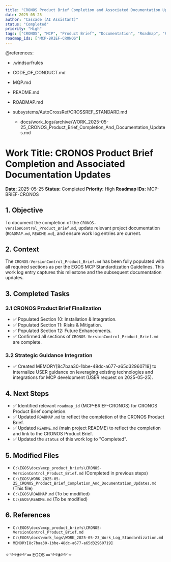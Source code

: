 ```yaml
---
title: "CRONOS Product Brief Completion and Associated Documentation Updates"
date: 2025-05-25
author: "Cascade (AI Assistant)"
status: "Completed"
priority: "High"
tags: ["CRONOS", "MCP", "Product Brief", "Documentation", "Roadmap", "README"]
roadmap_ids: ["MCP-BRIEF-CRONOS"]
---
```


@references:
<!-- @references: -->
- .windsurfrules
- CODE_OF_CONDUCT.md
- MQP.md
- README.md
- ROADMAP.md
- subsystems/AutoCrossRef/CROSSREF_STANDARD.md

  - docs/work_logs/archive/WORK_2025-05-25_CRONOS_Product_Brief_Completion_And_Documentation_Updates.md

# Work Title: CRONOS Product Brief Completion and Associated Documentation Updates

**Date:** 2025-05-25
**Status:** Completed
**Priority:** High
**Roadmap IDs:** MCP-BRIEF-CRONOS

## 1. Objective

To document the completion of the `CRONOS-VersionControl_Product_Brief.md`, update relevant project documentation (`ROADMAP.md`, `README.md`), and ensure work log entries are current.

## 2. Context

The `CRONOS-VersionControl_Product_Brief.md` has been fully populated with all required sections as per the EGOS MCP Standardization Guidelines. This work log entry captures this milestone and the subsequent documentation updates.

## 3. Completed Tasks

### 3.1 CRONOS Product Brief Finalization
- ✅ Populated Section 10: Installation & Integration.
- ✅ Populated Section 11: Risks & Mitigation.
- ✅ Populated Section 12: Future Enhancements.
- ✅ Confirmed all sections of `CRONOS-VersionControl_Product_Brief.md` are complete.

### 3.2 Strategic Guidance Integration
- ✅ Created MEMORY[8c7baa30-1bbe-48dc-a677-a65d32960719] to internalize USER guidance on leveraging existing technologies and integrations for MCP development (USER request on 2025-05-25).

## 4. Next Steps

- ✅ Identified relevant `roadmap_id` (MCP-BRIEF-CRONOS) for CRONOS Product Brief completion.
- ✅ Updated `ROADMAP.md` to reflect the completion of the CRONOS Product Brief.
- ✅ Updated `README.md` (main project README) to reflect the completion and link to the CRONOS Product Brief.
- ✅ Updated the `status` of this work log to "Completed".

## 5. Modified Files

- `C:\EGOS\docs\mcp_product_briefs\CRONOS-VersionControl_Product_Brief.md` (Completed in previous steps)
- `C:\EGOS\WORK_2025-05-25_CRONOS_Product_Brief_Completion_And_Documentation_Updates.md` (This file)
- `C:\EGOS\ROADMAP.md` (To be modified)
- `C:\EGOS\README.md` (To be modified)

## 6. References

- `C:\EGOS\docs\mcp_product_briefs\CRONOS-VersionControl_Product_Brief.md`
- `C:\EGOS\docs\work_logs\WORK_2025-05-23_Work_Log_Standardization.md`
- `MEMORY[8c7baa30-1bbe-48dc-a677-a65d32960719]`

✧༺❀༻∞ EGOS ∞༺❀༻✧
